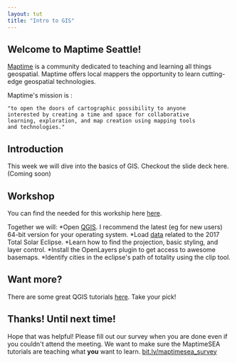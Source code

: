 ```yaml
---
layout: tut
title: "Intro to GIS"
---
```


## Welcome to Maptime Seattle!

[Maptime](http://maptime.io/) is a community dedicated to teaching and learning all things geospatial. Maptime offers local mappers the opportunity to learn cutting-edge geospatial technologies.

Maptime's mission is :
```
"to open the doors of cartographic possibility to anyone
interested by creating a time and space for collaborative
learning, exploration, and map creation using mapping tools
and technologies."
```

## Introduction
This week we will dive into the basics of GIS. Checkout the slide deck here. (Coming soon)

## Workshop

You can find the needed for this workship here [here](https://github.com/christyheaton/MaptimeSea_092017).

Together we will:
*Open [QGIS](http://www.qgis.org/en/site/forusers/download.html). I recommend the latest (eg for new users) 64-bit version for your operating system.
*Load [data](https://github.com/christyheaton/MaptimeSea_092017) related to the 2017 Total Solar Eclipse.
*Learn how to find the projection, basic styling, and layer control.
*Install the OpenLayers plugin to get access to awesome basemaps.
*Identify cities in the eclipse's path of totality using the clip tool.

## Want more?

There are some great QGIS tutorials [here](http://www.qgistutorials.com/en/). Take your pick!

## Thanks! Until next time!

Hope that was helpful! Please fill out our survey when you are done even if you couldn't attend the meeting. We want to make sure the MaptimeSEA tutorials are teaching what **you** want to learn. [bit.ly/maptimesea_survey](http://bit.ly/maptimesea_survey)
